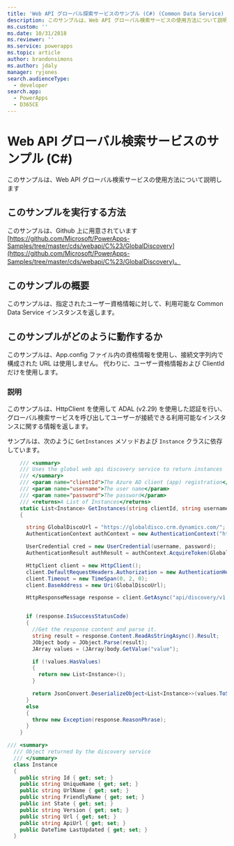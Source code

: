 ```yaml
---
title: 'Web API グローバル探索サービスのサンプル (C#) (Common Data Service) | Microsoft Docs'
description: このサンプルは、Web API グローバル検索サービスの使用方法について説明します
ms.custom: ''
ms.date: 10/31/2018
ms.reviewer: ''
ms.service: powerapps
ms.topic: article
author: brandonsimons
ms.author: jdaly
manager: ryjones
search.audienceType:
  - developer
search.app:
  - PowerApps
  - D365CE
---
```

# <a name="web-api-global-discovery-service-sample-c"></a>Web API グローバル検索サービスのサンプル (C#)

このサンプルは、Web API グローバル検索サービスの使用方法について説明します

## <a name="how-to-run-this-sample"></a>このサンプルを実行する方法

このサンプルは、Github 上に用意されています [https://github.com/Microsoft/PowerApps-Samples/tree/master/cds/webapi/C%23/GlobalDiscovery](https://github.com/Microsoft/PowerApps-Samples/tree/master/cds/webapi/C%23/GlobalDiscovery)。

## <a name="what-this-sample-does"></a>このサンプルの概要

このサンプルは、指定されたユーザー資格情報に対して、利用可能な Common Data Service インスタンスを返します。

## <a name="how-this-sample-works"></a>このサンプルがどのように動作するか

このサンプルは、App.config ファイル内の資格情報を使用し、接続文字列内で構成された URL は使用しません。
代わりに、ユーザー資格情報および ClientId だけを使用します。

### <a name="demonstrates"></a>説明

このサンプルは、HttpClient を使用して ADAL (v2.29) を使用した認証を行い、グローバル検索サービスを呼び出してユーザーが接続できる利用可能なインスタンスに関する情報を返します。

サンプルは、次のように `GetInstances` メソッドおよび `Instance` クラスに依存しています。

```csharp
    /// <summary>
    /// Uses the global web api discovery service to return instances
    /// </summary>
    /// <param name="clientId">The Azure AD client (app) registration</param>
    /// <param name="username">The user name</param>
    /// <param name="password">The password</param>
    /// <returns>A List of Instances</returns>
    static List<Instance> GetInstances(string clientId, string username, string password)
    {

      string GlobalDiscoUrl = "https://globaldisco.crm.dynamics.com/";
      AuthenticationContext authContext = new AuthenticationContext("https://login.microsoftonline.com", false);

      UserCredential cred = new UserCredential(username, password);
      AuthenticationResult authResult = authContext.AcquireToken(GlobalDiscoUrl, clientId, cred);

      HttpClient client = new HttpClient();
      client.DefaultRequestHeaders.Authorization = new AuthenticationHeaderValue("Bearer", authResult.AccessToken);
      client.Timeout = new TimeSpan(0, 2, 0);
      client.BaseAddress = new Uri(GlobalDiscoUrl);

      HttpResponseMessage response = client.GetAsync("api/discovery/v1.0/Instances", HttpCompletionOption.ResponseHeadersRead).Result;


      if (response.IsSuccessStatusCode)
      {
        //Get the response content and parse it.
        string result = response.Content.ReadAsStringAsync().Result;
        JObject body = JObject.Parse(result);
        JArray values = (JArray)body.GetValue("value");

        if (!values.HasValues)
        {
          return new List<Instance>();
        }

        return JsonConvert.DeserializeObject<List<Instance>>(values.ToString());
      }
      else
      {
        throw new Exception(response.ReasonPhrase);
      }
    }
```


```csharp
/// <summary>
  /// Object returned by the discovery service
  /// </summary>
  class Instance
  {
    public string Id { get; set; }
    public string UniqueName { get; set; }
    public string UrlName { get; set; }
    public string FriendlyName { get; set; }
    public int State { get; set; }
    public string Version { get; set; }
    public string Url { get; set; }
    public string ApiUrl { get; set; }
    public DateTime LastUpdated { get; set; }
  }
```

